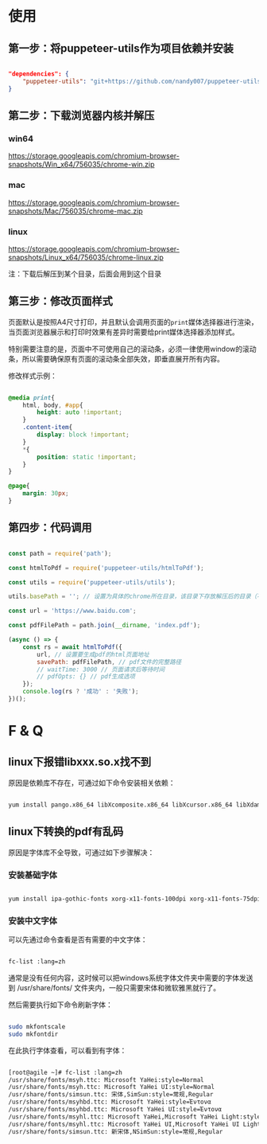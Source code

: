 
# 使用

## 第一步：将puppeteer-utils作为项目依赖并安装

```json

"dependencies": {
    "puppeteer-utils": "git+https://github.com/nandy007/puppeteer-utils.git"
}

```

## 第二步：下载浏览器内核并解压

### win64

https://storage.googleapis.com/chromium-browser-snapshots/Win_x64/756035/chrome-win.zip

### mac

https://storage.googleapis.com/chromium-browser-snapshots/Mac/756035/chrome-mac.zip


### linux

https://storage.googleapis.com/chromium-browser-snapshots/Linux_x64/756035/chrome-linux.zip


注：下载后解压到某个目录，后面会用到这个目录


## 第三步：修改页面样式

页面默认是按照A4尺寸打印，并且默认会调用页面的<code>print</code>媒体选择器进行渲染，当页面浏览器展示和打印时效果有差异时需要给print媒体选择器添加样式。

特别需要注意的是，页面中不可使用自己的滚动条，必须一律使用window的滚动条，所以需要确保原有页面的滚动条全部失效，即垂直展开所有内容。

修改样式示例：

```css

@media print{
    html, body, #app{
        height: auto !important;
    }    
    .content-item{
        display: block !important;
    }
    *{
        position: static !important;
    }
}

@page{     
    margin: 30px;
}

```

## 第四步：代码调用

```javascript

const path = require('path');

const htmlToPdf = require('puppeteer-utils/htmlToPdf');

const utils = require('puppeteer-utils/utils');

utils.basePath = ''; // 设置为具体的chrome所在目录，该目录下存放解压后的目录（不包含解压目录，即chrome-xxx）

const url = 'https://www.baidu.com';

const pdfFilePath = path.join(__dirname, 'index.pdf');

(async () => {
    const rs = await htmlToPdf({
        url, // 设置要生成pdf的html页面地址
        savePath: pdfFilePath, // pdf文件的完整路径
        // waitTime: 3000 // 页面请求后等待时间
        // pdfOpts: {} // pdf生成选项
    });
    console.log(rs ? '成功' : '失败');
})();


```

# F & Q

## linux下报错libxxx.so.x找不到

原因是依赖库不存在，可通过如下命令安装相关依赖：

```bash

yum install pango.x86_64 libXcomposite.x86_64 libXcursor.x86_64 libXdamage.x86_64 libXext.x86_64 libXi.x86_64 libXtst.x86_64 cups-libs.x86_64 libXScrnSaver.x86_64 libXrandr.x86_64 GConf2.x86_64 alsa-lib.x86_64 atk.x86_64 gtk3.x86_64 -y

```

## linux下转换的pdf有乱码

原因是字体库不全导致，可通过如下步骤解决：

### 安装基础字体

```bash

yum install ipa-gothic-fonts xorg-x11-fonts-100dpi xorg-x11-fonts-75dpi xorg-x11-utils xorg-x11-fonts-cyrillic xorg-x11-fonts-Type1 xorg-x11-fonts-misc -y

```

### 安装中文字体

可以先通过命令查看是否有需要的中文字体：

```bash

fc-list :lang=zh

```

通常是没有任何内容，这时候可以把windows系统字体文件夹中需要的字体发送到 /usr/share/fonts/ 文件夹内，一般只需要宋体和微软雅黑就行了。

然后需要执行如下命令刷新字体：

```bash

sudo mkfontscale
sudo mkfontdir

```

在此执行字体查看，可以看到有字体：

```bash

[root@agile ~]# fc-list :lang=zh
/usr/share/fonts/msyh.ttc: Microsoft YaHei:style=Normal
/usr/share/fonts/msyh.ttc: Microsoft YaHei UI:style=Normal
/usr/share/fonts/simsun.ttc: 宋体,SimSun:style=常规,Regular
/usr/share/fonts/msyhbd.ttc: Microsoft YaHei:style=Έντονα
/usr/share/fonts/msyhbd.ttc: Microsoft YaHei UI:style=Έντονα
/usr/share/fonts/msyhl.ttc: Microsoft YaHei,Microsoft YaHei Light:style=Light,Regular
/usr/share/fonts/msyhl.ttc: Microsoft YaHei UI,Microsoft YaHei UI Light:style=Light,Regular
/usr/share/fonts/simsun.ttc: 新宋体,NSimSun:style=常规,Regular

```







